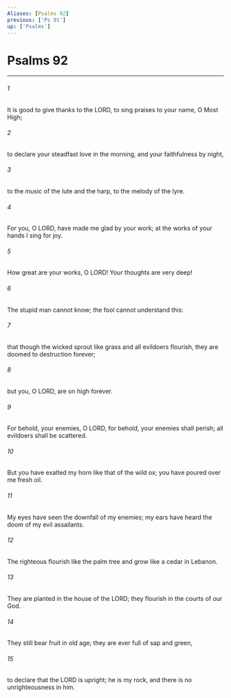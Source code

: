 ```yaml
---
Aliases: [Psalms 92]
previous: ['Ps 91']
up: ['Psalms']
---
```

# Psalms 92

***

 

###### 1 
It is good to give thanks to the LORD, 
 to sing praises to your name, O Most High; 
 
 

###### 2 
to declare your steadfast love in the morning, 
 and your faithfulness by night, 
 
 

###### 3 
to the music of the lute and the harp, 
 to the melody of the lyre. 
 
 

###### 4 
For you, O LORD, have made me glad by your work; 
 at the works of your hands I sing for joy.
 
 

###### 5 
How great are your works, O LORD! 
 Your thoughts are very deep! 
 
 

###### 6 
The stupid man cannot know; 
 the fool cannot understand this: 
 
 

###### 7 
that though the wicked sprout like grass 
 and all evildoers flourish, 
 they are doomed to destruction forever; 
 
 

###### 8 
but you, O LORD, are on high forever. 
 
 

###### 9 
For behold, your enemies, O LORD, 
 for behold, your enemies shall perish; 
 all evildoers shall be scattered.
 
 

###### 10 
But you have exalted my horn like that of the wild ox; 
 you have poured over me fresh oil. 
 
 

###### 11 
My eyes have seen the downfall of my enemies; 
 my ears have heard the doom of my evil assailants.
 
 

###### 12 
The righteous flourish like the palm tree 
 and grow like a cedar in Lebanon. 
 
 

###### 13 
They are planted in the house of the LORD; 
 they flourish in the courts of our God. 
 
 

###### 14 
They still bear fruit in old age; 
 they are ever full of sap and green, 
 
 

###### 15 
to declare that the LORD is upright; 
 he is my rock, and there is no unrighteousness in him.
 
